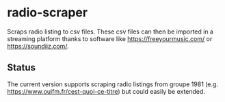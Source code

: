 # radio-scraper

Scraps radio listing to csv files. These csv files can then be imported in a streaming platform thanks to software like https://freeyourmusic.com/ or https://soundiiz.com/.

## Status

The current version supports scraping radio listings from groupe 1981 (e.g. https://www.ouifm.fr/cest-quoi-ce-titre) but could easily be extended.